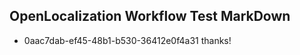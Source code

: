 ## OpenLocalization Workflow Test MarkDown
* 0aac7dab-ef45-48b1-b530-36412e0f4a31 
thanks!<!--HONumber=Mar16_HO3-->
